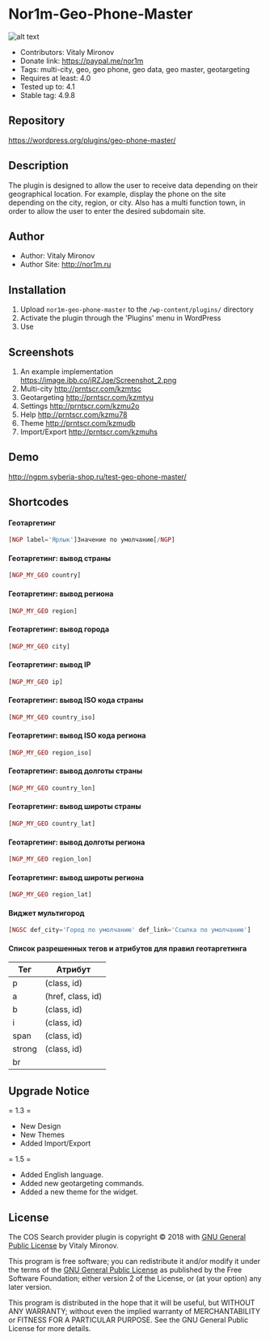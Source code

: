 # Nor1m-Geo-Phone-Master
![alt text](http://nor1m.ru/uploads/banner/11.png)
- Contributors: Vitaly Mironov
- Donate link: https://paypal.me/nor1m
- Tags: multi-city, geo, geo phone, geo data, geo master, geotargeting
- Requires at least: 4.0
- Tested up to: 4.1
- Stable tag: 4.9.8

## Repository
https://wordpress.org/plugins/geo-phone-master/

## Description
The plugin is designed to allow the user to receive data depending on their geographical location. For example, display the phone on the site depending on the city, region, or city. Also has a multi function town, in order to allow the user to enter the desired subdomain site.

## Author
 
* Author: Vitaly Mironov
* Author Site: http://nor1m.ru
 
## Installation
 
1) Upload `nor1m-geo-phone-master` to the `/wp-content/plugins/` directory
2) Activate the plugin through the 'Plugins' menu in WordPress
3) Use

## Screenshots
 
1. An example implementation https://image.ibb.co/jRZJqe/Screenshot_2.png
2. Multi-city http://prntscr.com/kzmtsc
3. Geotargeting http://prntscr.com/kzmtyu
4. Settings http://prntscr.com/kzmu2o
5. Help http://prntscr.com/kzmu78
6. Theme http://prntscr.com/kzmudb
7. Import/Export http://prntscr.com/kzmuhs

## Demo
http://ngpm.syberia-shop.ru/test-geo-phone-master/

## Shortcodes

#### Геотаргетинг
```php
[NGP label='Ярлык']Значение по умолчанию[/NGP]
```
#### Геотаргетинг: вывод страны
```php
[NGP_MY_GEO country]
```
#### Геотаргетинг: вывод региона
```php
[NGP_MY_GEO region]
```
#### Геотаргетинг: вывод города
```php
[NGP_MY_GEO city]
```
#### Геотаргетинг: вывод IP
```php
[NGP_MY_GEO ip]
```
#### Геотаргетинг: вывод ISO кода страны
```php
[NGP_MY_GEO country_iso]
```
#### Геотаргетинг: вывод ISO кода региона
```php
[NGP_MY_GEO region_iso]
```
#### Геотаргетинг: вывод долготы страны
```php
[NGP_MY_GEO country_lon]
```
#### Геотаргетинг: вывод широты страны
```php
[NGP_MY_GEO country_lat]
```
#### Геотаргетинг: вывод долготы региона
```php
[NGP_MY_GEO region_lon]
```
#### Геотаргетинг: вывод широты региона
```php
[NGP_MY_GEO region_lat]
```
#### Виджет мультигород
```php
[NGSC def_city='Город по умолчанию' def_link='Ссылка по умолчанию']
```
#### Список разрешенных тегов и атрибутов для правил геотаргетинга
| Тег        | Атрибут           |
| ------------- |-------------|
| p        | (class, id)           | 
| a        | (href, class, id)           | 
| b        | (class, id)           | 
| i        | (class, id)           | 
| span        | (class, id)           | 
| strong        | (class, id)           | 
| br        |            | 


## Upgrade Notice
= 1.3 =
* New Design
* New Themes
* Added Import/Export
  
= 1.5 =
* Added English language. 
* Added new geotargeting commands. 
* Added a new theme for the widget.
## License
 
The COS Search provider plugin is copyright © 2018 with
[GNU General Public License][] by Vitaly Mironov. 
 
This program is free software; you can redistribute it
and/or modify it under the terms of the
[GNU General Public License][] as published by the Free
Software Foundation; either version 2 of the License, or
(at your option) any later version.
 
This program is distributed in the hope that it will be
useful, but WITHOUT ANY WARRANTY; without even the implied
warranty of MERCHANTABILITY or FITNESS FOR A PARTICULAR
PURPOSE. See the GNU General Public License for more details.
 
[GNU General Public License]: http://www.gnu.org/copyleft/gpl.html
